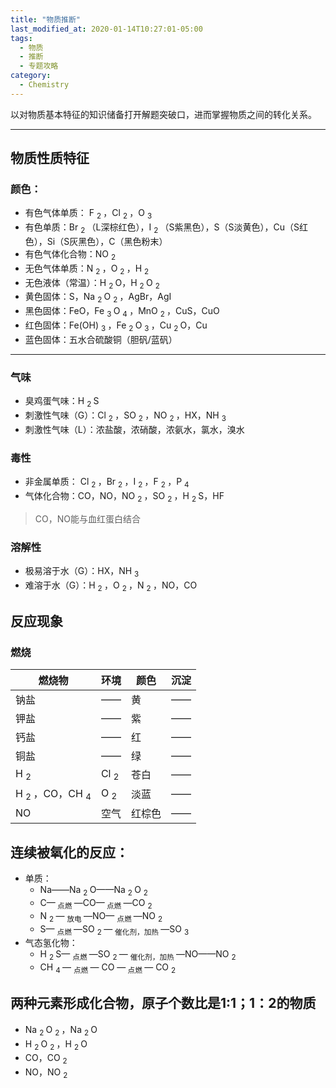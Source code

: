 ```yaml
---
title: "物质推断"
last_modified_at: 2020-01-14T10:27:01-05:00
tags: 
  - 物质
  - 推断
  - 专题攻略
category: 
  - Chemistry
---
```


以对物质基本特征的知识储备打开解题突破口，进而掌握物质之间的转化关系。

***

## 物质性质特征
### 颜色：
* 有色气体单质： F <sub> 2 </sub>，Cl <sub> 2 </sub>，O <sub> 3 </sub> 
* 有色单质：Br <sub> 2 </sub>（L深棕红色），I <sub> 2 </sub>（S紫黑色），S（S淡黄色），Cu（S红色），Si（S灰黑色），C（黑色粉末）
* 有色气体化合物：NO <sub> 2 </sub>
* 无色气体单质：N <sub> 2 </sub>，O <sub> 2 </sub>，H <sub> 2 </sub>
* 无色液体（常温）：H  <sub> 2 </sub> O，H  <sub> 2 </sub> O  <sub> 2 </sub>
* 黄色固体：S，Na <sub> 2 </sub> O <sub> 2 </sub>，AgBr，AgI
* 黑色固体：FeO，Fe <sub> 3 </sub> O <sub> 4 </sub>，MnO <sub> 2 </sub>，CuS，CuO
* 红色固体：Fe(OH) <sub> 3 </sub>，Fe <sub> 2 </sub> O  <sub> 3 </sub> ，Cu <sub> 2 </sub> O，Cu
* 蓝色固体：五水合硫酸铜（胆矾/蓝矾）

***

### 气味
* 臭鸡蛋气味：H <sub> 2 </sub> S
* 刺激性气味（G）：Cl <sub> 2 </sub> ，SO <sub> 2 </sub> ，NO <sub> 2 </sub>，HX，NH <sub> 3 </sub>
* 刺激性气味（L）：浓盐酸，浓硝酸，浓氨水，氯水，溴水
### 毒性
* 非金属单质： Cl <sub> 2 </sub> ，Br <sub> 2 </sub> ，I <sub> 2 </sub> ，F <sub> 2 </sub> ，P <sub> 4 </sub>
* 气体化合物：CO，NO，NO <sub> 2 </sub> ，SO <sub> 2 </sub> ，H <sub> 2 </sub> S，HF
> CO，NO能与血红蛋白结合
### 溶解性
* 极易溶于水（G）：HX，NH <sub> 3 </sub>
* 难溶于水（G）：H <sub> 2 </sub> ，O <sub> 2 </sub> ，N <sub> 2 </sub> ，NO，CO

## 反应现象
### 燃烧

| 燃烧物 | 环境 | 颜色 | 沉淀 |
| ---  | --- | --- | --- |
| 钠盐 | —— | 黄 | —— |
| 钾盐 | —— | 紫 | —— |
| 钙盐 | ——| 红 | —— |
| 铜盐 | —— | 绿 | —— |
| H <sub> 2 </sub> | Cl <sub> 2 </sub> | 苍白 | —— |
|H <sub> 2 </sub>，CO，CH <sub> 4 </sub> | O <sub> 2 </sub> |淡蓝|——|
|NO|空气|红棕色|——|


## 连续被氧化的反应：
* 单质：
    * Na——Na <sub> 2 </sub> O——Na <sub> 2 </sub> O <sub> 2 </sub>
    * C—<sub> 点燃 </sub>—CO—<sub> 点燃 </sub>—CO <sub> 2 </sub>
    * N <sub> 2 </sub> — <sub> 放电 </sub> —NO— <sub> 点燃 </sub> —NO <sub> 2 </sub>
    * S— <sub> 点燃 </sub> —SO <sub> 2 </sub>— <sub> 催化剂，加热 </sub> —SO <sub> 3 </sub>
* 气态氢化物：
    * H <sub> 2 </sub> S— <sub> 点燃 </sub> —SO <sub> 2 </sub> — <sub> 催化剂，加热 </sub>—NO——NO <sub> 2 </sub>
    * CH <sub> 4 </sub> — <sub> 点燃 </sub> — CO —<sub> 点燃 </sub>— CO <sub> 2 </sub>
## 两种元素形成化合物，原子个数比是1:1；1：2的物质
* Na <sub> 2 </sub> O <sub> 2 </sub>，Na <sub> 2 </sub> O
* H <sub> 2 </sub> O <sub> 2 </sub> ，H <sub> 2 </sub> O
* CO，CO <sub> 2 </sub>
* NO，NO <sub> 2 </sub>


